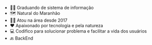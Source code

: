 - 👨‍🎓 Graduando de sistema de informação
- 🗺️ Natural do Maranhão 
- 👨‍💼  Atou na área desde 2017
- ❤️ Apaixonado por tecnologia e pela natureza
- 💻 Codifico para solucionar problema e facilitar a vida dos usuários
- 🔙 BackEnd 

<!---
odenilsonmarques/odenilsonmarques is a ✨ special ✨ repository because its `README.md` (this file) appears on your GitHub profile.
You can click the Preview link to take a look at your changes.
--->
